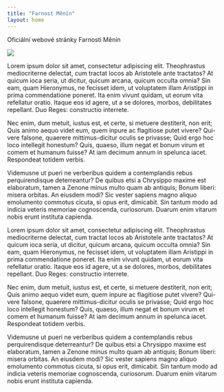 ```yaml
---
title: "Farnost Měnín"
layout: home
---
```

Oficiální webové stránky Farnosti Měnín

![](/imgs/home/kostel.jpg)

Lorem ipsum dolor sit amet, consectetur adipiscing elit. Theophrastus mediocriterne delectat, cum tractat locos ab Aristotele ante tractatos? At quicum ioca seria, ut dicitur, quicum arcana, quicum occulta omnia? Sin eam, quam Hieronymus, ne fecisset idem, ut voluptatem illam Aristippi in prima commendatione poneret. Ita enim vivunt quidam, ut eorum vita refellatur oratio. Itaque eos id agere, ut a se dolores, morbos, debilitates repellant. Duo Reges: constructio interrete.

Nec enim, dum metuit, iustus est, et certe, si metuere destiterit, non erit; Quis animo aequo videt eum, quem inpure ac flagitiose putet vivere? Qui-vere falsone, quaerere mittimus-dicitur oculis se privasse; Quid ergo hoc loco intellegit honestum? Quis, quaeso, illum negat et bonum virum et comem et humanum fuisse? At iam decimum annum in spelunca iacet. Respondeat totidem verbis.

Videmusne ut pueri ne verberibus quidem a contemplandis rebus perquirendisque deterreantur? De quibus etsi a Chrysippo maxime est elaboratum, tamen a Zenone minus multo quam ab antiquis; Bonum liberi: misera orbitas. An eiusdem modi? Sic vester sapiens magno aliquo emolumento commotus cicuta, si opus erit, dimicabit. Sin tantum modo ad indicia veteris memoriae cognoscenda, curiosorum. Duarum enim vitarum nobis erunt instituta capienda.

Lorem ipsum dolor sit amet, consectetur adipiscing elit. Theophrastus mediocriterne delectat, cum tractat locos ab Aristotele ante tractatos? At quicum ioca seria, ut dicitur, quicum arcana, quicum occulta omnia? Sin eam, quam Hieronymus, ne fecisset idem, ut voluptatem illam Aristippi in prima commendatione poneret. Ita enim vivunt quidam, ut eorum vita refellatur oratio. Itaque eos id agere, ut a se dolores, morbos, debilitates repellant. Duo Reges: constructio interrete.

Nec enim, dum metuit, iustus est, et certe, si metuere destiterit, non erit; Quis animo aequo videt eum, quem inpure ac flagitiose putet vivere? Qui-vere falsone, quaerere mittimus-dicitur oculis se privasse; Quid ergo hoc loco intellegit honestum? Quis, quaeso, illum negat et bonum virum et comem et humanum fuisse? At iam decimum annum in spelunca iacet. Respondeat totidem verbis.

Videmusne ut pueri ne verberibus quidem a contemplandis rebus perquirendisque deterreantur? De quibus etsi a Chrysippo maxime est elaboratum, tamen a Zenone minus multo quam ab antiquis; Bonum liberi: misera orbitas. An eiusdem modi? Sic vester sapiens magno aliquo emolumento commotus cicuta, si opus erit, dimicabit. Sin tantum modo ad indicia veteris memoriae cognoscenda, curiosorum. Duarum enim vitarum nobis erunt instituta capienda.